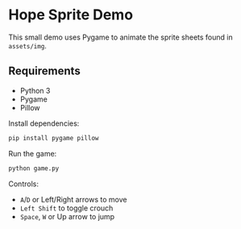 # Hope Sprite Demo

This small demo uses Pygame to animate the sprite sheets found in `assets/img`.

## Requirements
- Python 3
- Pygame
- Pillow

Install dependencies:
```bash
pip install pygame pillow
```

Run the game:
```bash
python game.py
```

Controls:
- `A`/`D` or Left/Right arrows to move
- `Left Shift` to toggle crouch
- `Space`, `W` or Up arrow to jump
```
